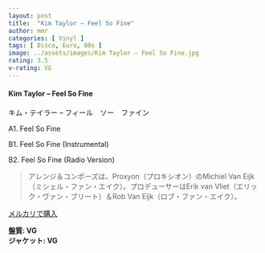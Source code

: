 ```yaml
---
layout: post
title:  "Kim Taylor – Feel So Fine"
author: mmr
categories: [ Vinyl ]
tags: [ Disco, Euro, 80s ]
image: ../assets/images/Kim Taylor – Feel So Fine.jpg
rating: 3.5
v-rating: VG
---
```


#### Kim Taylor – Feel So Fine

キム・テイラー – フィール　ソー　ファイン

A1. Feel So Fine

B1. Feel So Fine (Instrumental)

B2. Feel So Fine (Radio Version)

> アレンジ＆コンポーズは、Proxyon（プロキシオン）のMichiel Van Eijk（ミシェル・ファン・エイク）。プロデューサーはErik van Vliet（エリック・ヴァン・ブリート）＆Rob Van Eijk（ロブ・ファン・エイク）。

[メルカリで購入](https://jp.mercari.com/item/m27934329690)

<div class="mt-4 mb-4 d-flex align-items-center">
<strong class="mr-1">盤質: VG</strong>
</div>
<div class="mt-4 mb-4 d-flex align-items-center">
<strong class="mr-1">ジャケット: VG</strong>
</div>
